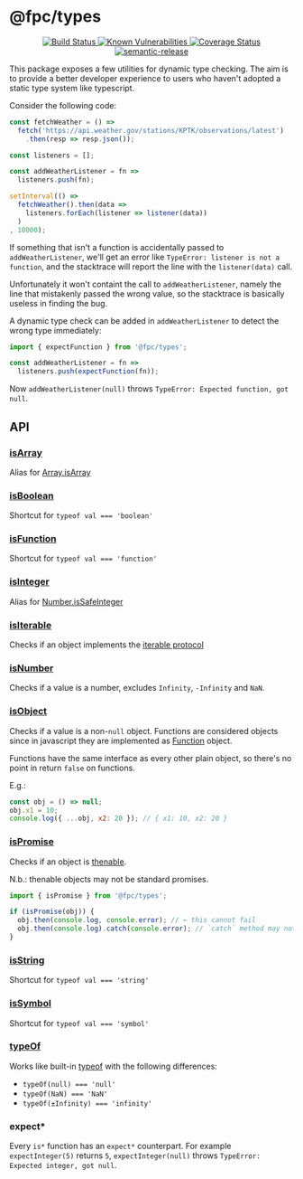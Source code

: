 # @fpc/types

<div align="center">
  <a href="https://drone.tno.sh/fpc-js/types" target="_blank">
    <img src="https://drone.tno.sh/api/badges/fpc-js/types/status.svg?branch=master" alt="Build Status">
  </a>
  <a href="https://snyk.io/test/github/fpc-js/types?targetFile=package.json">
    <img src="https://snyk.io/test/github/fpc-js/types/badge.svg?targetFile=package.json" alt="Known Vulnerabilities" data-canonical-src="https://snyk.io/test/github/fpc-js/types?targetFile=package.json" style="max-width:100%;">
  </a>
  <a href="https://codecov.io/gh/fpc-js/types" target="_blank">
    <img src="https://codecov.io/gh/fpc-js/types/branch/master/graph/badge.svg?token=VPK16TYXRU" alt="Coverage Status">
  </a>
  <a href="https://github.com/semantic-release/semantic-release" target="_blank">
    <img src="https://img.shields.io/badge/%20%20%F0%9F%93%A6%F0%9F%9A%80-semantic--release-e10079.svg" alt="semantic-release">
  </a>
</div>

This package exposes a few utilities for dynamic type checking.
The aim is to provide a better developer experience to users who haven't adopted
a static type system like typescript.

Consider the following code:

```javascript
const fetchWeather = () =>
  fetch('https://api.weather.gov/stations/KPTK/observations/latest')
    .then(resp => resp.json());

const listeners = [];

const addWeatherListener = fn =>
  listeners.push(fn);

setInterval(() =>
  fetchWeather().then(data =>
    listeners.forEach(listener => listener(data))
  )
, 10000);
```

If something that isn't a function is accidentally passed to `addWeatherListener`,
we'll get an error like `TypeError: listener is not a function`, and the stacktrace
will report the line with the `listener(data)` call.

Unfortunately it won't containt the call to `addWeatherListener`, namely
the line that mistakenly passed the wrong value, so the stacktrace is
basically useless in finding the bug.

A dynamic type check can be added in `addWeatherListener` to detect the wrong
type immediately:

```javascript
import { expectFunction } from '@fpc/types';

const addWeatherListener = fn =>
  listeners.push(expectFunction(fn));
```

Now `addWeatherListener(null)` throws `TypeError: Expected function, got null`.

## API

### [isArray](https://github.com/fpc-js/types/blob/master/src/isArray.js)

Alias for [Array.isArray](https://developer.mozilla.org/en-US/docs/Web/JavaScript/Reference/Global_Objects/Array/isArray)

### [isBoolean](https://github.com/fpc-js/types/blob/master/src/isBoolean.js)

Shortcut for `typeof val === 'boolean'`

### [isFunction](https://github.com/fpc-js/types/blob/master/src/isFunction.js)

Shortcut for `typeof val === 'function'`

### [isInteger](https://github.com/fpc-js/types/blob/master/src/isInteger.js)

Alias for [Number.isSafeInteger](https://developer.mozilla.org/en-US/docs/Web/JavaScript/Reference/Global_Objects/Number/isSafeInteger)

### [isIterable](https://github.com/fpc-js/types/blob/master/src/isIterable.js)

Checks if an object implements the [iterable protocol](https://developer.mozilla.org/en-US/docs/Web/JavaScript/Reference/Iteration_protocols#The_iterable_protocol)

### [isNumber](https://github.com/fpc-js/types/blob/master/src/isNumber.js)

Checks if a value is a number, excludes `Infinity`, `-Infinity` and `NaN`.

### [isObject](https://github.com/fpc-js/types/blob/master/src/isObject.js)

Checks if a value is a non-`null` object. Functions are considered objects
since in javascript they are implemented as [Function](https://developer.mozilla.org/en-US/docs/Web/JavaScript/Reference/Global_Objects/Function) object.

Functions have the same interface as every other plain object,
so there's no point in return `false` on functions.

E.g.:

```javascript
const obj = () => null;
obj.x1 = 10;
console.log({ ...obj, x2: 20 }); // { x1: 10, x2: 20 }
```

### [isPromise](https://github.com/fpc-js/types/blob/master/src/isPromise.js)

Checks if an object is [thenable](https://developer.mozilla.org/en-US/docs/Web/JavaScript/Reference/Operators/await#Thenable_objects).

N.b.: thenable objects may not be standard promises.

```javascript
import { isPromise } from '@fpc/types';

if (isPromise(obj)) {
  obj.then(console.log, console.error); // ← this cannot fail
  obj.then(console.log).catch(console.error); // `catch` method may not be defined
}
```

### [isString](https://github.com/fpc-js/types/blob/master/src/isPromise.js)

Shortcut for `typeof val === 'string'`

### [isSymbol](https://github.com/fpc-js/types/blob/master/src/isSymbol.js)

Shortcut for `typeof val === 'symbol'`

### [typeOf](https://github.com/fpc-js/types/blob/master/src/typeOf.js)

Works like built-in [typeof](https://developer.mozilla.org/en-US/docs/Web/JavaScript/Reference/Operators/typeof) with the following differences:

- `typeOf(null) === 'null'`
- `typeOf(NaN) === 'NaN'`
- `typeOf(±Infinity) === 'infinity'`

### expect*

Every `is*` function has an `expect*` counterpart. For example `expectInteger(5)` returns `5`, `expectInteger(null)` throws `TypeError: Expected integer, got null`.
